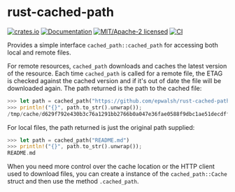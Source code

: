 # rust-cached-path

[![crates.io](https://img.shields.io/crates/v/cached-path.svg)](https://crates.io/crates/cached-path)
[![Documentation](https://docs.rs/cached-path/badge.svg)](https://docs.rs/cached-path)
[![MIT/Apache-2 licensed](https://img.shields.io/crates/l/cached-path.svg)](./LICENSE)
[![CI](https://github.com/epwalsh/rust-cached-path/workflows/CI/badge.svg)](https://github.com/epwalsh/rust-cached-path/actions?query=workflow%3ACI)

Provides a simple interface `cached_path::cached_path` for accessing both local and remote files.

For remote resources, `cached_path` downloads and caches the latest version of the resource. Each time `cached_path` is called for a remote file, the ETAG is checked against the cached version and if it's out of date the file will be downloaded again. The path returned is the path to the cached file:

```rust
>>> let path = cached_path("https://github.com/epwalsh/rust-cached-path/blob/master/README.md");
>>> println!("{}", path.to_str().unwrap());
/tmp/cache/d629f792e430b3c76a1291bb2766b0a047e36fae0588f9dbc1ae51decdff691b.70bec105b4158ed9a1747fea67a43f5dee97855c64d62b6ec3742f4cfdb5feda
```

For local files, the path returned is just the original path supplied:

```rust
>>> let path = cached_path("README.md")
>>> println!("{}", path.to_str().unwrap());
README.md
```

When you need more control over the cache location or the HTTP client used to download files, you can create a instance of the `cached_path::Cache` struct and then use the method `.cached_path`.
